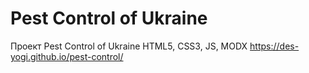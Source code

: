 # Pest Control of Ukraine
Проект Pest Control of Ukraine HTML5, CSS3, JS, MODX 
<https://des-yogi.github.io/pest-control/>
